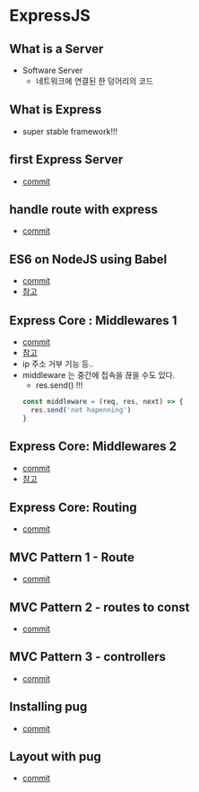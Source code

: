 # ExpressJS 

## What is a Server
* Software Server
    * 네트워크에 연결된 한 덩어리의 코드
    
## What is Express
* super stable framework!!!

## first Express Server
* [commit](https://github.com/eyabc/wetube/commit/709c9f3f97e2af7857e83aa5b635efd9371deceb)

## handle route with express
* [commit](https://github.com/eyabc/wetube/commit/e061cea3088dd84bb00828b81b709db7b62ec0cc)

## ES6 on NodeJS using Babel
* [commit](https://github.com/eyabc/wetube/commit/b6a2460419d832830f3bc03dcf09d3008b5d436a)
* [참고](https://shlee0882.tistory.com/231)

## Express Core : Middlewares 1
* [commit](https://github.com/eyabc/wetube/commit/054e584f61abfd2421038ab229efc7d8b72d125c)
* [참고](https://shlee0882.tistory.com/232?category=797808)
* ip 주소 거부 기능 등..
* middleware 는 중간에 접속을 끊을 수도 있다.
    * res.send() !!!
    ```javascript
    const middleware = (req, res, next) => {
      res.send('not hapenning')
    }
    ```

## Express Core: Middlewares 2
* [commit](https://github.com/eyabc/wetube/commit/1dcca49d204527bc005a4f2cfc3dc804ebb930ef)
* [참고](https://shlee0882.tistory.com/233?category=797808)

## Express Core: Routing
* [commit](https://github.com/eyabc/wetube/commit/123099dd366443818c578365e17784ba620cd452)

## MVC Pattern 1 - Route
* [commit](https://github.com/eyabc/wetube/commit/69010a0c9ae6a041302f2e0b04cddadc965add6e)

## MVC Pattern 2 - routes to const 
* [commit](https://github.com/eyabc/wetube/commit/edea14c498779ecedd37c258171b56f60660c828)

## MVC Pattern 3 - controllers
* [commit](https://github.com/eyabc/wetube/commit/0cc50e1c32adaf05b84fd985d15bbd95622dc002)

## Installing pug
* [commit](https://github.com/eyabc/wetube/commit/12fdfc214e4676cf9c9c0f667823218e1628b855)

## Layout with pug
* [commit](https://github.com/eyabc/wetube/commit/4ddcd5cd2b941992dab30f2f46fc06b9e7cb68ad)

